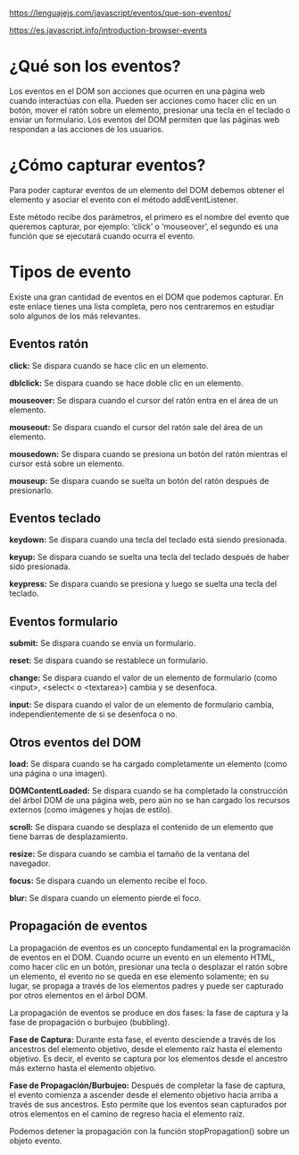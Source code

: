 https://lenguajejs.com/javascript/eventos/que-son-eventos/

https://es.javascript.info/introduction-browser-events

# ¿Qué son los eventos?

Los eventos en el DOM son acciones que ocurren en una página web cuando interactúas con ella. Pueden ser acciones como hacer clic en un botón, mover el ratón sobre un elemento, presionar una tecla en el teclado o enviar un formulario. Los eventos del DOM permiten que las páginas web respondan a las acciones de los usuarios.


# ¿Cómo capturar eventos?

Para poder capturar eventos de un elemento del DOM debemos obtener el elemento y asociar el evento con el método addEventListener. 

Este método recibe dos parámetros, el primero es el nombre del evento que queremos capturar, por ejemplo: ‘click’ o ‘mouseover’, el segundo es una función que se ejecutará cuando ocurra el evento.


# Tipos de evento

Existe una gran cantidad de eventos en el DOM que podemos capturar. En este enlace tienes una lista completa, pero nos centraremos en estudiar solo algunos de los más relevantes.


## Eventos ratón


**click:** Se dispara cuando se hace clic en un elemento.

**dblclick:** Se dispara cuando se hace doble clic en un elemento.

**mouseover:** Se dispara cuando el cursor del ratón entra en el área de un elemento.

**mouseout:** Se dispara cuando el cursor del ratón sale del área de un elemento.

**mousedown:** Se dispara cuando se presiona un botón del ratón mientras el cursor está sobre un elemento.

**mouseup:** Se dispara cuando se suelta un botón del ratón después de presionarlo.


## Eventos teclado


**keydown:** Se dispara cuando una tecla del teclado está siendo presionada.

**keyup:** Se dispara cuando se suelta una tecla del teclado después de haber sido presionada.

**keypress:** Se dispara cuando se presiona y luego se suelta una tecla del teclado.


## Eventos formulario


**submit:** Se dispara cuando se envía un formulario.

**reset:** Se dispara cuando se restablece un formulario.

**change:** Se dispara cuando el valor de un elemento de formulario (como &lt;input&gt;, &lt;select&lt; o &lt;textarea&gt;) cambia y se desenfoca.

**input:** Se dispara cuando el valor de un elemento de formulario cambia, independientemente de si se desenfoca o no.


## Otros eventos del DOM


**load:** Se dispara cuando se ha cargado completamente un elemento (como una página o una imagen).

**DOMContentLoaded:** Se dispara cuando se ha completado la construcción del árbol DOM de una página web, pero aún no se han cargado los recursos externos (como imágenes y hojas de estilo).

**scroll:** Se dispara cuando se desplaza el contenido de un elemento que tiene barras de desplazamiento.

**resize:** Se dispara cuando se cambia el tamaño de la ventana del navegador.

**focus:** Se dispara cuando un elemento recibe el foco.

**blur:** Se dispara cuando un elemento pierde el foco.


## Propagación de eventos


La propagación de eventos es un concepto fundamental en la programación de eventos en el DOM. Cuando ocurre un evento en un elemento HTML, como hacer clic en un botón, presionar una tecla o desplazar el ratón sobre un elemento, el evento no se queda en ese elemento solamente; en su lugar, se propaga a través de los elementos padres y puede ser capturado por otros elementos en el árbol DOM.

La propagación de eventos se produce en dos fases: la fase de captura y la fase de propagación o burbujeo (bubbling).

**Fase de Captura:** Durante esta fase, el evento desciende a través de los ancestros del elemento objetivo, desde el elemento raíz hasta el elemento objetivo. Es decir, el evento se captura por los elementos desde el ancestro más externo hasta el elemento objetivo.

**Fase de Propagación/Burbujeo:** Después de completar la fase de captura, el evento comienza a ascender desde el elemento objetivo hacia arriba a través de sus ancestros. Esto permite que los eventos sean capturados por otros elementos en el camino de regreso hacia el elemento raíz.


Podemos detener la propagación con la función stopPropagation() sobre un objeto evento.
